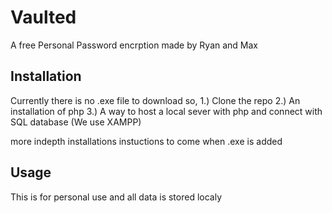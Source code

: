 # Vaulted
 A free Personal Password encrption made by Ryan and Max


## Installation
Currently there is no .exe file to download so,
1.) Clone the repo
2.) An installation of php
3.) A way to host a local sever with php and connect with SQL database (We use XAMPP)

more indepth installations instuctions to come when .exe is added



## Usage
This is for personal use and all data is stored localy
